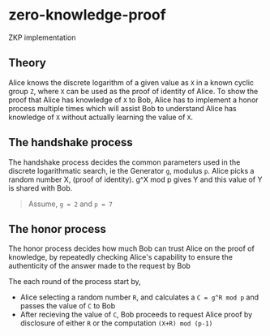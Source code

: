 # zero-knowledge-proof

ZKP implementation

## Theory

Alice knows the discrete logarithm of a given value as `X` in a known cyclic group `Z`, where `X` can be used as the proof of identity of Alice.
To show the proof that Alice has knowledge of `X` to Bob, Alice has to implement a honor process multiple times which will assist Bob to understand Alice has knowledge of `X` without actually learning the value of `X`.

## The handshake process

The handshake process decides the common parameters used in the discrete logarithmatic search, ie the Generator `g`, modulus `p`.
Alice picks a random number X, (proof of identity). g^X mod p gives Y and this value of Y is shared with Bob.

> Assume, `g = 2` and `p = 7`

## The honor process

The honor process decides how much Bob can trust Alice on the proof of knowledge, by repeatedly checking Alice's capability to ensure the authenticity of the answer made to the request by Bob

The each round of the process start by,

- Alice selecting a random number `R`, and calculates a `C = g^R mod p` and passes the value of `C` to Bob
- After recieving the value of `C`, Bob proceeds to request Alice proof by disclosure of either `R` or the computation `(X+R) mod (p-1)`

